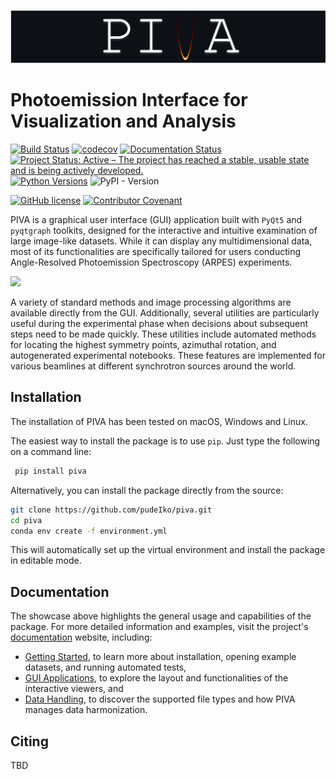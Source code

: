 
![](./docs/img/logo-readme.png)

# Photoemission Interface for Visualization and Analysis

[![Build Status](https://github.com/pudeIko/piva/actions/workflows/test_with_coverage.yml/badge.svg)](https://github.com/pudeIko/piva/actions/workflows/test_with_coverage.yml)
[![codecov](https://codecov.io/gh/pudeIko/piva/branch/main/graph/badge.svg)](https://codecov.io/gh/pudeIko/piva)
[![Documentation Status](https://readthedocs.org/projects/piva/badge/?version=latest)](https://piva.readthedocs.io/en/latest/?badge=latest)
[![Project Status: Active – The project has reached a stable, usable state and is being actively developed.](https://www.repostatus.org/badges/latest/active.svg)](https://www.repostatus.org/#active)
[![Python Versions](https://img.shields.io/badge/python-3.10%20|%203.11-blue)](https://www.python.org/)
![PyPI - Version](https://img.shields.io/pypi/v/piva)

[![GitHub license](https://img.shields.io/github/license/pudeIko/piva)](https://github.com/ekiefl/pooltool/blob/master/LICENSE.txt)
[![Contributor Covenant](https://img.shields.io/badge/Contributor%20Covenant-2.1-4baaaa.svg)](code_of_conduct.md)


PIVA is a graphical user interface (GUI) application built with `PyQt5` and 
`pyqtgraph` toolkits, designed for the interactive and intuitive examination 
of large image-like datasets. While it can display any multidimensional data, 
most of its functionalities are specifically tailored for users conducting 
Angle-Resolved Photoemission Spectroscopy (ARPES) experiments.

![](./docs/img/showcase.gif)

A variety of standard methods and image processing algorithms are available 
directly from the GUI. Additionally, several utilities are particularly 
useful during the experimental phase when decisions about subsequent steps 
need to be made quickly. These utilities include automated methods for 
locating the highest symmetry points, azimuthal rotation, and autogenerated 
experimental notebooks. These features are implemented for various beamlines 
at different synchrotron sources around the world.


## Installation 

The installation of PIVA has been tested on macOS, Windows and Linux.

The easiest way to install the package is to use `pip`. Just type the following 
on a command line:
   ```bash
    pip install piva
   ```

Alternatively, you can install the package directly from the source:
   ```bash
   git clone https://github.com/pudeIko/piva.git
   cd piva
   conda env create -f environment.yml
   ```

This will automatically set up the virtual environment and install the 
package in editable mode.


## Documentation 

The showcase above highlights the general usage and capabilities of the 
package.
For more detailed information and examples, visit the project's 
[documentation](https://piva.readthedocs.io/en/latest/) website, including:

- [Getting Started](https://piva.readthedocs.io/en/latest/installation.html),
to learn more about installation, opening example datasets, and running automated 
tests,
- [GUI Applications](https://piva.readthedocs.io/en/latest/db.html),
to explore the layout and functionalities of the interactive viewers, and
- [Data Handling](https://piva.readthedocs.io/en/latest/dataloaders.html),
to discover the supported file types and how PIVA manages data harmonization.


## Citing

TBD